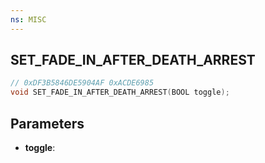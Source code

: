 ```yaml
---
ns: MISC
---
```

## SET_FADE_IN_AFTER_DEATH_ARREST

```c
// 0xDF3B5846DE5904AF 0xACDE6985
void SET_FADE_IN_AFTER_DEATH_ARREST(BOOL toggle);
```

## Parameters
* **toggle**:

